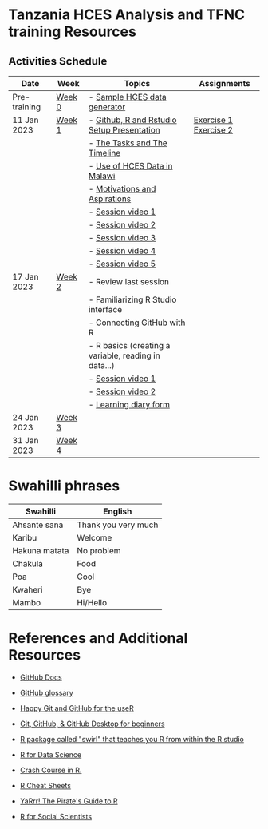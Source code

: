 # Tanzania HCES Analysis and TFNC training Resources

## Activities Schedule


| Date         | Week             | Topics                                                       | Assignments                                                        |
| ---|---|----|----|
| Pre-training | [Week 0](Week-0) | -   [Sample HCES data generator](Week-0/random_hces_generator.R)                                                                    |                                                                    |
| 11 Jan 2023  | [Week 1](Week-1) | -   [Github, R and Rstudio Setup Presentation](https://dzvoti.github.io/TFNC-Training/Week-1/Materials/presentation/TFNC-Week1.html) |   [Exercise 1](https://github.com/dzvoti/TFNC-Training/issues/1) [Exercise 2](https://github.com/dzvoti/TFNC-Training/issues/2)|
|              |                  | -   [The Tasks and The Timeline](https://dzvoti.github.io/TFNC-Training/Week-1/TFNC_small_group_training_intro_20230112.pdf)         |  |
|              |                  | -   [Use of HCES Data in Malawi](https://dzvoti.github.io/TFNC-Training/Week-1/Use_of_HCES_data.pdf)                        |                                                                    |
|              |                  | -   [Motivations and Aspirations](https://dzvoti.github.io/TFNC-Training/Week-0/Motivations_and_aspirations.pdf)                     |                                                                    |                                                                                        |                                                                    |
|              |                  | -   [Session video 1](https://drive.google.com/file/d/1hXxtbJh-r5nDvHmAMsuuocEIZ7zjqyBE/view?usp=share_link)                         |                                                                    |
|              |                  | -   [Session video 2](https://drive.google.com/file/d/1FYrgtluVn1A8SJHOmNW3MswKdb_BYv0K/view?usp=share_link)                         |                                                                    |
|              |                  | -   [Session video 3](https://drive.google.com/file/d/1U2M0gf1TJ8UxbBmeut-_y2-MdMzzg23Q/view?usp=share_link)                         |                                                                    |
|              |                  | -   [Session video 4](https://drive.google.com/file/d/1ko5_xQF1VWTCznKKXrZ54SZ1uCc1ucyu/view?usp=share_link)                         |                                                                    |
|              |                  | -   [Session video 5](https://drive.google.com/file/d/10dopw59KEgFPV2KNtgi07h1BI_HvB5ED/view?usp=share_link)                         |                                                                    |
| 17 Jan 2023  | [Week 2](Week-2) | -   Review last session                                                                                                              |                                                                    |
|              |                  | -   Familiarizing R Studio interface                                                                                                 |                                                                    |
|              |                  | -   Connecting GitHub with R                                                                                                         |                                                                    |
|              |                  | -   R basics (creating a variable, reading in data...)                                                                               |                                                                    |
|              |                  | -   [Session video 1](https://drive.google.com/file/d/1RZSdeQcjpH9-bik_W3F2dddXKdGv5La2/view?usp=sharing)                                                                               |      
|              |                  | -   [Session video 2](https://drive.google.com/file/d/1gd93-7JBOEFJlKDKn8xnHBaYI2b7t9_w/view?usp=sharing)                                                                               |    
|              |                  | -   [Learning diary form](https://dzvoti.github.io/TFNC-Training/Week-2/learning_diary.docx)                                                                               |                                                                    |
| 24 Jan 2023             | [Week 3](Week-3)          |                                                                                                                                      |                                                                    |
| 31 Jan 2023             |[Week 4](Week-4)           |                                                                                                                                      |                                                                    |

# Swahilli phrases

| Swahilli      | English             |
|---------------|---------------------|
| Ahsante sana  | Thank you very much |
| Karibu        | Welcome             |
| Hakuna matata | No problem          |
| Chakula       | Food                |
| Poa           | Cool                |
| Kwaheri       | Bye                 |
| Mambo         | Hi/Hello            |

# References and Additional Resources

-   [GitHub Docs](https://docs.github.com/en)

-   [GitHub glossary](https://docs.github.com/en/get-started/quickstart/github-glossary)

-   [Happy Git and GitHub for the useR](https://happygitwithr.com/)

-   [Git, GitHub, & GitHub Desktop for beginners](https://www.youtube.com/watch?v=8Dd7KRpKeaE)

-   [R package called "swirl" that teaches you R from within the R studio](https://swirlstats.com)

-   [R for Data Science](https://r4ds.had.co.nz/index.html)

-   [Crash Course in R.](https://kirstenmorehouse.wordpress.com/354-2/topic-1-crash-course-in-r/)

-   [R Cheat Sheets](https://posit.co/resources/cheatsheets/)

-   [YaRrr! The Pirate's Guide to R](https://bookdown.org/ndphillips/YaRrr/)

-   [R for Social Scientists](https://datacarpentry.org/r-socialsci/)
